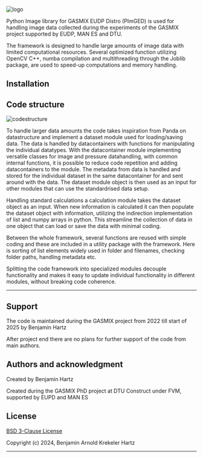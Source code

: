 ![logo](https://i.ibb.co/5rdDr7p/header.png)

Python Image library for GASMIX EUDP Distro (PImGED) is used for handling image data collected 
during the experiments of the GASMIX project supported by EUDP, MAN ES and DTU. 

The framework is designed to handle large amounts of image data with limited computational 
resources. Several optimized function utilizing OpenCV C++, numba compilation and multithreading 
through the Joblib package, are used to speed-up computations and memory handling.

## Installation

## Code structure
![codestructure](https://i.ibb.co/QbFw4RF/code-structure.png)


To handle larger data amounts the code takes inspiration from Panda on datastructure and 
implement a dataset module used for loading/saving data. The data is handled by datacontainers 
with functions for manipulating the individual datatypes. With the datacontainer module implementing
versatile classes for image and pressure datahandling, with common internal functions, it is 
possible to reduce code repetition and adding datacontainers to the module. The metadata from 
data is handled and stored for the individual dataset in the same datacontainer for and sent around 
with the data. The dataset module object is then used as an input for other modules that can use 
the standardrised data setup.
 
Handling standard calculations a calculation module takes the dataset object as an input. 
When new information is calculated it can then populate the dataset object with information, 
utilizing the indirection implementation of list and numpy arrays in python. This streamline the 
collection of data in one object that can load or save the data with minimal coding.

Between the whole framework, several functions are reused with simple coding and these are 
included in a utility package with the framework. Here is sorting of list elements widely used 
in folder and filenames, checking folder paths, handling metadata etc. 

Splitting the code framework into specialized modules decouple functionality and makes it 
easy to update individual functionality in different modules, without breaking code coherence.

---

## Support
The code is maintained during the GASMIX project from 2022 till start of 2025 by Benjamin Hartz

After project end there are no plans for further support of the code from main authors. 


## Authors and acknowledgment
Created by Benjamin Hartz

Created during the GASMIX PhD project at DTU Construct under FVM, supported by EUPD and MAN ES 

## License
[BSD 3-Clause License](LICENSE)

Copyright (c) 2024, Benjamin Arnold Krekeler Hartz

---